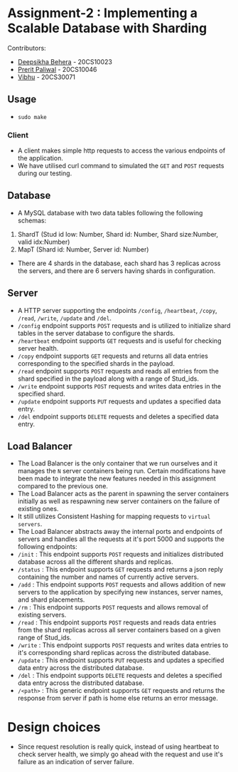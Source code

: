 # Assignment-2 : Implementing a Scalable Database with Sharding

Contributors:
- [Deepsikha Behera](https://github.com/deepsikhabehera) - 20CS10023
- [Prerit Paliwal](https://github.com/preritpaliwal/) - 20CS10046
- [Vibhu](https://github.com/vibhu-yadav) - 20CS30071

## Usage
- `sudo make`

### Client
- A client makes simple http requests to access the various endpoints of the application.
- We have utilised curl command to simulated the `GET` and `POST` requests during our testing.

## Database
- A MySQL database with two data tables following the following schemas:
1) ShardT (Stud id low: Number, Shard id: Number, Shard size:Number, valid idx:Number)
2) MapT (Shard id: Number, Server id: Number)
- There are 4 shards in the database, each shard has 3 replicas across the servers, and there are 6 servers having shards in configuration.

## Server
- A HTTP server supporting the endpoints `/config`, `/heartbeat`, `/copy`, `/read`, `/write`, `/update` and `/del`.
- `/config` endpoint supports `POST` requests and is utilized to initialize shard tables in the server database to configure the shards.
- `/heartbeat`  endpoint supports `GET` requests and is useful for checking server health.
- `/copy` endpoint supports `GET` requests and returns all data entries corresponding to the specified shards in the payload.
- `/read` endpoint supports `POST` requests and reads all entries from the shard specified in the payload along with a range of Stud_ids.
- `/write` endpoint supports `POST` requests and writes data entries in the specified shard.
- `/update` endpoint supports `PUT` requests and updates a specified data entry.
- `/del` endpoint supports `DELETE` requests and deletes a specified data entry.

## Load Balancer
- The Load Balancer is the only container that we run ourselves and it manages the `N` server containers being run. Certain modifications have been made to integrate the new features needed in this assignment compared to the previous one.
- The Load Balancer acts as the parent in spawning the server containers initially as well as respawning new server containers on the failure of existing ones.
- It still utilizes Consistent Hashing for mapping requests to `virtual servers`.
- The Load Balancer abstracts away the internal ports and endpoints of servers and handles all the requests at it's port 5000 and supports the following endpoints:
- `/init` : This endpoint supports `POST` requests and initializes distributed database across all the different shards and replicas.
- `/status` : This endpoint supports `GET` requests and returns a json reply containing the number and names of currently active servers.
- `/add` : This endpoint supports `POST` requests and allows addition of new servers to the application by specifying new instances, server names, and shard placements.
- `/rm` : This endpoint supports `POST` requests and allows removal of existing servers.
- `/read` : This endpoint supports `POST` requests and reads data entries from the shard replicas across all server containers based on a given range of Stud_ids.
- `/write` : This endpoint supports `POST` requests and writes data entries to it's corresponding shard replicas across the distributed database.
- `/update` : This endpoint supports `PUT` requests and updates a specified data entry across the distributed database.
- `/del` : This endpoint supports `DELETE` requests and deletes a specified data entry across the distributed database.
- `/<path>` : This generic endpoint supporrts `GET` requests and returns the response from server if path is home else returns an error message.

# Design choices 

- Since request resolution is really quick, instead of using heartbeat to check server health, we simply go ahead with the request and use it's failure as an indication of server failure. 
